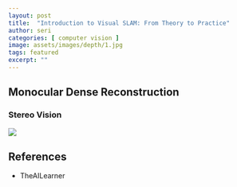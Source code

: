 ```yaml
---
layout: post
title:  "Introduction to Visual SLAM: From Theory to Practice"
author: seri
categories: [ computer vision ]
image: assets/images/depth/1.jpg
tags: featured
excerpt: ""
---
```


<!--more-->

<h2> Monocular Dense Reconstruction </h2>
<h3> Stereo Vision </h3>






<picture><img src="{{site.baseurl}}/assets/images/disparity.png"></picture>

<h2> References </h2>
<ul><li><a=href=""> TheAILearner </a></li>
</ul>

